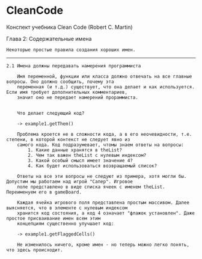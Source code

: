 # CleanCode

Конспект учебника Clean Code (Robert C. Martin)

Глава 2: Содержательные имена

    Некоторые простые правила создания хороших имен.
________________________________________________________________________________________________________________________

    2.1 Имена должны передавать намерения программиста
    
        Имя переменной, функции или класса должно отвечать на все главные вопросы. Оно должно сообщить, почему эта 
        переменная (и т.д.) существует, что она делает и как используется. Если имя требует дополнительных комментариев, 
        значит оно не передает намерений прораммиста.
        
         
        Что делает следующий код?
       
        -> example1.getThem()
        
        Проблема кроется не в сложности кода, а в его неочевидности, т.е. степени, в которой контекст не следует явно из 
        самого кода. Код подразумевает, чтомы знаем ответы на вопросы:
            1. Какие данные хранятся в theList?
            2. Чем так важен theList с нулевым индексом?
            3. Какой особый смысл имеет значение 4?
            4. Как будет использоваться возвращаемый список?
            
        Ответы на все эти вопросы не следуют из примера, хотя могли бы. Допустим мы работаем над игрой "Сапер". Игровое
        поле представлено в виде списка ячеек с именем theList. Переименуем его в gameBoard.
        
        Каждая ячейка игрового поля представлена простым массивом. Далее выясняется, что в элементе с нулевым индексом 
        хранится код состояния, а код 4 означает "флажок установлен". Даже простое присваивание имен всем этим 
        концепциям существенно улучшает код:
        
        -> example1.getFlaggedCells()
        
        Не изменилось ничего, кроме имен - но теперь можно легко понять, что здесь происходит.